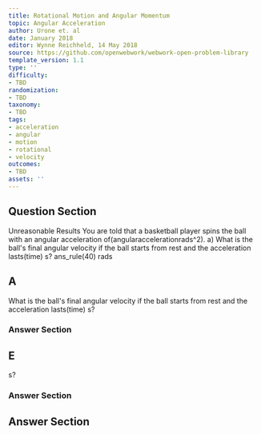 ```yaml
---
title: Rotational Motion and Angular Momentum
topic: Angular Acceleration
author: Urone et. al
date: January 2018
editor: Wynne Reichheld, 14 May 2018
source: https://github.com/openwebwork/webwork-open-problem-library
template_version: 1.1
type: ''
difficulty:
- TBD
randomization:
- TBD
taxonomy:
- TBD
tags:
- acceleration
- angular
- motion
- rotational
- velocity
outcomes:
- TBD
assets: ''
---
```


## Question Section 

Unreasonable Results You are told that a basketball player spins the ball with an
angular acceleration of(angularaccelerationrads^2). 
a) What is the ball's final angular velocity if the ball starts from rest and the acceleration lasts(time) s?
ans_rule(40) rads

## A
What is the ball's final angular velocity if the ball starts from rest and the acceleration lasts(time) s?
### Answer Section
## E
s?
### Answer Section


## Answer Section

